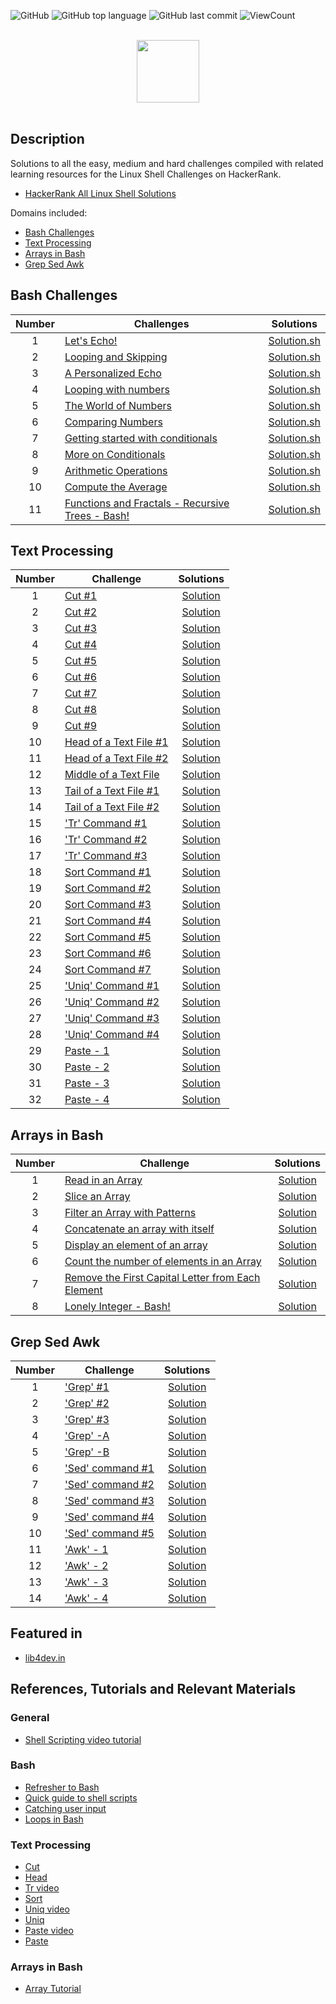 ![GitHub](https://img.shields.io/github/license/Thomas-George-T/HackerRank-The-Linux-Shell-Challenges-Solutions.svg?style=flat)
![GitHub top language](https://img.shields.io/github/languages/top/Thomas-George-T/HackerRank-The-Linux-Shell-Challenges-Solutions.svg?style=flat)
![GitHub last commit](https://img.shields.io/github/last-commit/Thomas-George-T/HackerRank-The-Linux-Shell-Challenges-Solutions.svg?style=flat)
![ViewCount](https://views.whatilearened.today/views/github/Thomas-George-T/HackerRank-The-Linux-Shell-Challenges-Solutions.svg?cache=remove)

<p align="center">  
	<br>
	<a href="https://www.hackerrank.com/Thomas_George_T">
        <img height=100 src="https://hrcdn.net/community-frontend/assets/brand/logo-new-white-green-a5cb16e0ae.svg"> 
    	</a>
	<br>
	<br>
</p>

## Description
Solutions to all the easy, medium and hard challenges compiled with related learning resources for the Linux Shell Challenges on HackerRank. 
* [HackerRank All Linux Shell Solutions](https://www.chase2learn.com/hackerrank-linux-shell-solutions/)

Domains included: 
* [Bash Challenges](https://github.com/Thomas-George-T/HackerRank-The-Linux-Shell-Challenges-Solutions#bash-challenges)
* [Text Processing](https://github.com/Thomas-George-T/HackerRank-The-Linux-Shell-Challenges-Solutions#text-processing)
* [Arrays in Bash](https://github.com/Thomas-George-T/HackerRank-The-Linux-Shell-Challenges-Solutions#arrays-in-bash)
* [Grep Sed Awk](https://github.com/Thomas-George-T/HackerRank-The-Linux-Shell-Challenges-Solutions#grep-sed-awk)

## Bash Challenges

| Number | Challenges | Solutions |
|:------:|------------|:---------:|
| 1 |[Let's Echo!](https://www.hackerrank.com/challenges/bash-tutorials-lets-echo/problem) | [Solution.sh](Challenges/Bash/Let's%20Echo.sh)
| 2 |[Looping and Skipping](https://www.hackerrank.com/challenges/bash-tutorials---looping-and-skipping/problem) | [Solution.sh](Challenges/Bash/Looping%20and%20Skipping.sh)
| 3 |[A Personalized Echo](https://www.hackerrank.com/challenges/bash-tutorials---a-personalized-echo/problem) | [Solution.sh](Challenges/Bash/A%20Personalized%20Echo.sh)
| 4 |[Looping with numbers](https://www.hackerrank.com/challenges/bash-tutorials---looping-with-numbers/problem) |  [Solution.sh](Challenges/Bash/Looping%20with%20Numbers.sh)
| 5 |[The World of Numbers](https://www.hackerrank.com/challenges/bash-tutorials---the-world-of-numbers/problem) | [Solution.sh](Challenges/Bash/The%20World%20of%20Numbers.sh)
| 6 |[Comparing Numbers](https://www.hackerrank.com/challenges/bash-tutorials---comparing-numbers/problem) | [Solution.sh](Challenges/Bash/Comparing%20Numbers.sh)
| 7 |[Getting started with conditionals](https://www.hackerrank.com/challenges/bash-tutorials---getting-started-with-conditionals/problem) | [Solution.sh](Challenges/Bash/Getting%20started%20with%20conditionals.sh)
| 8 |[More on Conditionals](https://www.hackerrank.com/challenges/bash-tutorials---more-on-conditionals/problem) | [Solution.sh](Challenges/Bash/More%20on%20Conditionals.sh)
| 9 |[Arithmetic Operations](https://www.hackerrank.com/challenges/bash-tutorials---arithmetic-operations/problem) | [Solution.sh](Challenges/Bash/Arithmetic%20Operations.sh)
| 10|[Compute the Average](https://www.hackerrank.com/challenges/bash-tutorials---compute-the-average/problem) | [Solution.sh](Challenges/Bash/Compute%20the%20average.sh)
| 11|[Functions and Fractals - Recursive Trees - Bash!](https://www.hackerrank.com/challenges/fractal-trees-all/problem) | [Solution.sh](Challenges/Bash/Functions%20and%20Fractals%20-%20Recursive%20Trees%20-%20Bash!.sh)

## Text Processing

| Number | Challenge | Solutions |
|:------:|-----------|:---------:|
|1|[Cut #1](https://www.hackerrank.com/challenges/text-processing-cut-1/problem) | [Solution](Challenges/Text%20Processing/Cut%20%231.sh) |
|2|[Cut #2](https://www.hackerrank.com/challenges/text-processing-cut-2/problem) | [Solution](Challenges/Text%20Processing/Cut%20%232.sh) |
|3|[Cut #3](https://www.hackerrank.com/challenges/text-processing-cut-3/problem) | [Solution](Challenges/Text%20Processing/Cut%20%233.sh) |
|4|[Cut #4](https://www.hackerrank.com/challenges/text-processing-cut-4/problem) | [Solution](Challenges/Text%20Processing/Cut%20%234%20.sh) |
|5|[Cut #5](https://www.hackerrank.com/challenges/text-processing-cut-5/problem) | [Solution](Challenges/Text%20Processing/Cut%20%235.sh) |
|6|[Cut #6](https://www.hackerrank.com/challenges/text-processing-cut-6/problem) | [Solution](Challenges/Text%20Processing/Cut%20%236.sh) |
|7|[Cut #7](https://www.hackerrank.com/challenges/text-processing-cut-7/problem) | [Solution](Challenges/Text%20Processing/Cut%20%237.sh) |
|8|[Cut #8](https://www.hackerrank.com/challenges/text-processing-cut-8/problem) | [Solution](Challenges/Text%20Processing/Cut%20%238.sh) |
|9|[Cut #9](https://www.hackerrank.com/challenges/text-processing-cut-9/problem) | [Solution](Challenges/Text%20Processing/Cut%20%239.sh) |
|10|[Head of a Text File #1](https://www.hackerrank.com/challenges/text-processing-head-1/problem) | [Solution](Challenges/Text%20Processing/Head%20of%20a%20Text%20File%20%231.sh) |
|11|[Head of a Text File #2](https://www.hackerrank.com/challenges/text-processing-head-2/problem) | [Solution](Challenges/Text%20Processing/Head%20of%20a%20Text%20File%20%232.sh) |
|12|[Middle of a Text File](https://www.hackerrank.com/challenges/text-processing-in-linux---the-middle-of-a-text-file/problem) | [Solution](Challenges/Text%20Processing/Middle%20of%20a%20Text%20File.sh) |
|13|[Tail of a Text File #1](https://www.hackerrank.com/challenges/text-processing-tail-1/problem) | [Solution](Challenges/Text%20Processing/Tail%20of%20a%20Text%20File%20%231.sh) |
|14|[Tail of a Text File #2](https://www.hackerrank.com/challenges/text-processing-tail-2/problem) | [Solution](Challenges/Text%20Processing/Tail%20of%20a%20Text%20File%20%232.sh) |
|15|['Tr' Command #1](https://www.hackerrank.com/challenges/text-processing-tr-1/problem) | [Solution](Challenges/Text%20Processing/'Tr'%20Command%20%231.sh) |
|16|['Tr' Command #2](https://www.hackerrank.com/challenges/text-processing-tr-2/problem) | [Solution](Challenges/Text%20Processing/'Tr'%20Command%20%232.sh) |
|17|['Tr' Command #3](https://www.hackerrank.com/challenges/text-processing-tr-3/problem) | [Solution](Challenges/Text%20Processing/'Tr'%20Command%20%233.sh) |
|18|[Sort Command #1](https://www.hackerrank.com/challenges/text-processing-sort-1/problem) | [Solution](Challenges/Text%20Processing/Sort%20Command%20%231.sh) |
|19|[Sort Command #2](https://www.hackerrank.com/challenges/text-processing-sort-2/problem) | [Solution](Challenges/Text%20Processing/Sort%20Command%20%232.sh) |
|20|[Sort Command #3](https://www.hackerrank.com/challenges/text-processing-sort-3/problem) | [Solution](Challenges/Text%20Processing/Sort%20Command%20%233.sh) |
|21|[Sort Command #4](https://www.hackerrank.com/challenges/text-processing-sort-4/problem) | [Solution](Challenges/Text%20Processing/Sort%20Command%20%234.sh) |
|22|[Sort Command #5](https://www.hackerrank.com/challenges/text-processing-sort-5/problem) | [Solution](Challenges/Text%20Processing/Sort%20Command%20%235.sh) |
|23|[Sort Command #6](https://www.hackerrank.com/challenges/text-processing-sort-6/problem) | [Solution](Challenges/Text%20Processing/Sort%20command%20%236.sh) |
|24|[Sort Command #7](https://www.hackerrank.com/challenges/text-processing-sort-7/problem) | [Solution](Challenges/Text%20Processing/Sort%20command%20%237.sh) |
|25|['Uniq' Command #1](https://www.hackerrank.com/challenges/text-processing-in-linux-the-uniq-command-1/problem) | [Solution](Challenges/Text%20Processing/'Uniq'%20Command%20%231.sh) |
|26|['Uniq' Command #2](https://www.hackerrank.com/challenges/text-processing-in-linux-the-uniq-command-2/problem) | [Solution](Challenges/Text%20Processing/'Uniq'%20Command%20%232.sh) |
|27|['Uniq' Command #3](https://www.hackerrank.com/challenges/text-processing-in-linux-the-uniq-command-3/problem)| [Solution](Challenges/Text%20Processing/'Uniq'%20Command%20%233.sh) |
|28|['Uniq' Command #4](https://www.hackerrank.com/challenges/text-processing-in-linux-the-uniq-command-4/problem) | [Solution](Challenges/Text%20Processing/'Uniq'%20Command%20%234.sh) |
|29|[Paste - 1](https://www.hackerrank.com/challenges/paste-1/problem) | [Solution](Challenges/Text%20Processing/Paste%20-%201.sh) |
|30|[Paste - 2](https://www.hackerrank.com/challenges/paste-2/problem) | [Solution](Challenges/Text%20Processing/Paste%20-%202.sh) |
|31|[Paste - 3](https://www.hackerrank.com/challenges/paste-3/problem) | [Solution](Challenges/Text%20Processing/Paste%20-%203.sh) |
|32|[Paste - 4](https://www.hackerrank.com/challenges/paste-4/problem) | [Solution](Challenges/Text%20Processing/Paste%20-%204.sh) |


## Arrays in Bash

| Number | Challenge | Solutions |
|:------:|-----------|:---------:|
|1|[Read in an Array](https://www.hackerrank.com/challenges/bash-tutorials-read-in-an-array/problem) | [Solution](Challenges/Arrays%20in%20Bash/Read%20in%20an%20Array.sh) |
|2|[Slice an Array](https://www.hackerrank.com/challenges/bash-tutorials-slice-an-array/problem) | [Solution](Challenges/Arrays%20in%20Bash/Slice%20an%20Array.sh) |
|3|[Filter an Array with Patterns](https://www.hackerrank.com/challenges/bash-tutorials-filter-an-array-with-patterns/problem) | [Solution](Challenges/Arrays%20in%20Bash/Filter%20an%20Array%20with%20Patterns.sh) |
|4|[Concatenate an array with itself](https://www.hackerrank.com/challenges/bash-tutorials-concatenate-an-array-with-itself/problem) | [Solution](Challenges/Arrays%20in%20Bash/Concatenate%20an%20array%20with%20itself.sh) |
|5|[Display an element of an array](https://www.hackerrank.com/challenges/bash-tutorials-display-the-third-element-of-an-array/problem) | [Solution](Challenges/Arrays%20in%20Bash/Display%20an%20element%20of%20an%20array.sh) |
|6|[Count the number of elements in an Array](https://www.hackerrank.com/challenges/bash-tutorials-count-the-number-of-elements-in-an-array/problem) | [Solution](Challenges/Arrays%20in%20Bash/Count%20the%20number%20of%20elements%20in%20an%20Array.sh) |
|7|[Remove the First Capital Letter from Each Element](https://www.hackerrank.com/challenges/bash-tutorials-remove-the-first-capital-letter-from-each-array-element/problem) | [Solution](Challenges/Arrays%20in%20Bash/Remove%20the%20First%20Capital%20Letter%20from%20Each%20Element.sh) |
|8|[Lonely Integer - Bash!](https://www.hackerrank.com/challenges/lonely-integer-2/problem) | [Solution](Challenges/Arrays%20in%20Bash/Lonely%20Integer%20-%20Bash!.sh) |

## Grep Sed Awk

| Number | Challenge | Solutions |
|:------:|-----------|:---------:|
|1|['Grep' #1](https://www.hackerrank.com/challenges/text-processing-in-linux-the-grep-command-1/problem) | [Solution](Challenges/Grep%20Sed%20Awk/'Grep'%20%231.sh) |
|2|['Grep' #2](https://www.hackerrank.com/challenges/text-processing-in-linux-the-grep-command-2/problem) | [Solution](Challenges/Grep%20Sed%20Awk/'Grep'%20%232.sh) |
|3|['Grep' #3](https://www.hackerrank.com/challenges/text-processing-in-linux-the-grep-command-3/problem) | [Solution](Challenges/Grep%20Sed%20Awk/'Grep'%20%233.sh) |
|4|['Grep' -A](https://www.hackerrank.com/challenges/text-processing-in-linux-the-grep-command-4/problem) | [Solution](Challenges/Grep%20Sed%20Awk/'Grep'%20-A.sh) |
|5|['Grep' -B](https://www.hackerrank.com/challenges/text-processing-in-linux-the-grep-command-5/problem) | [Solution](Challenges/Grep%20Sed%20Awk/'Grep'%20-%20B.sh) |
|6|['Sed' command #1](https://www.hackerrank.com/challenges/text-processing-in-linux-the-sed-command-1/problem) | [Solution](Challenges/Grep%20Sed%20Awk/'Sed'%20command%20%231.sh) |
|7|['Sed' command #2](https://www.hackerrank.com/challenges/text-processing-in-linux-the-sed-command-2/problem) | [Solution](Challenges/Grep%20Sed%20Awk/'Sed'%20command%20%232.sh) |
|8|['Sed' command #3](https://www.hackerrank.com/challenges/text-processing-in-linux-the-sed-command-3/problem) | [Solution](Challenges/Grep%20Sed%20Awk/'Sed'%20command%20%233.sh) |
|9|['Sed' command #4](https://www.hackerrank.com/challenges/sed-command-4/problem) | [Solution](Challenges/Grep%20Sed%20Awk/'Sed'%20command%20%234.sh) |
|10|['Sed' command #5](https://www.hackerrank.com/challenges/sed-command-5/problem) | [Solution](Challenges/Grep%20Sed%20Awk/'Sed'%20command%20%235.sh) |
|11|['Awk' - 1](https://www.hackerrank.com/challenges/awk-1/problem) | [Solution](Challenges/Grep%20Sed%20Awk/'Awk'%20-%201.sh) |
|12|['Awk' - 2](https://www.hackerrank.com/challenges/awk-2/problem) | [Solution](Challenges/Grep%20Sed%20Awk/'Awk'%20-%202.sh) |
|13|['Awk' - 3](https://www.hackerrank.com/challenges/awk-3/problem) | [Solution](Challenges/Grep%20Sed%20Awk/'Awk'%20-%203.sh) |
|14|['Awk' - 4](https://www.hackerrank.com/challenges/awk-4/problem) | [Solution](Challenges/Grep%20Sed%20Awk/'Awk'%20-%204.sh) |

## Featured in
- [lib4dev.in](http://www.lib4dev.in/info/Thomas-George-T/HackerRank-The-Linux-Shell-Challenges-Solutions/117837470)

## References, Tutorials and Relevant Materials 

### General
* [Shell Scripting video tutorial](https://www.youtube.com/watch?v=hwrnmQumtPw)

### Bash
* [Refresher to Bash](https://learnxinyminutes.com/docs/bash/)
* [Quick guide to shell scripts](http://www.panix.com/~elflord/unix/bash-tute.html)
* [Catching user input](http://tldp.org/LDP/Bash-Beginners-Guide/html/sect_08_02.html)
* [Loops in Bash](https://www.cyberciti.biz/faq/bash-for-loop/)

### Text Processing 
* [Cut](https://www.geeksforgeeks.org/cut-command-linux-examples/)
* [Head](https://www.geeksforgeeks.org/head-command-linux-examples/)
* [Tr video](https://www.youtube.com/watch?v=RNuh1rqKIbg&feature=youtu.be)
* [Sort](https://www.thegeekstuff.com/2013/04/sort-files/)
* [Uniq video](https://youtu.be/VRrd9ErU13w)
* [Uniq](https://www.thegeekstuff.com/2013/05/uniq-command-examples/)
* [Paste video](https://www.youtube.com/watch?v=DCJPFjS_vss)
* [Paste](http://www.theunixschool.com/2012/07/10-examples-of-paste-command-usage-in.html)

### Arrays in Bash
* [Array Tutorial](https://www.thegeekstuff.com/2010/06/bash-array-tutorial/)
